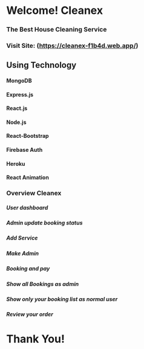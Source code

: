 
# Welcome! Cleanex
### The Best House Cleaning Service

### Visit Site: (https://cleanex-f1b4d.web.app/)

## Using Technology
#### MongoDB
#### Express.js
#### React.js
#### Node.js
#### React-Bootstrap
#### Firebase Auth
#### Heroku
#### React Animation

### Overview Cleanex

##### User dashboard
##### Admin update booking status
##### Add Service
##### Make Admin
##### Booking and pay
##### Show all Bookings as admin
##### Show only your booking list as normal user
##### Review your order 

# Thank You!
